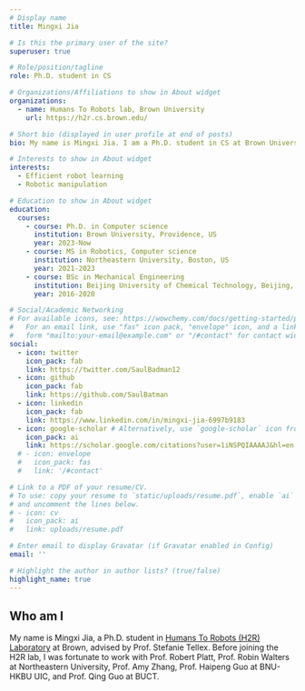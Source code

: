 ```yaml
---
# Display name
title: Mingxi Jia

# Is this the primary user of the site?
superuser: true

# Role/position/tagline
role: Ph.D. student in CS

# Organizations/Affiliations to show in About widget
organizations:
  - name: Humans To Robots lab, Brown University
    url: https://h2r.cs.brown.edu/

# Short bio (displayed in user profile at end of posts)
bio: My name is Mingxi Jia. I am a Ph.D. student in CS at Brown University.

# Interests to show in About widget
interests:
  - Efficient robot learning
  - Robotic manipulation

# Education to show in About widget
education:
  courses:
    - course: Ph.D. in Computer science
      institution: Brown University, Providence, US
      year: 2023-Now
    - course: MS in Robotics, Computer science
      institution: Northeastern University, Boston, US
      year: 2021-2023
    - course: BSc in Mechanical Engineering
      institution: Beijing University of Chemical Technology, Beijing, China
      year: 2016-2020

# Social/Academic Networking
# For available icons, see: https://wowchemy.com/docs/getting-started/page-builder/#icons
#   For an email link, use "fas" icon pack, "envelope" icon, and a link in the
#   form "mailto:your-email@example.com" or "/#contact" for contact widget.
social:
  - icon: twitter
    icon_pack: fab
    link: https://twitter.com/SaulBadman12
  - icon: github
    icon_pack: fab
    link: https://github.com/SaulBatman
  - icon: linkedin
    icon_pack: fab
    link: https://www.linkedin.com/in/mingxi-jia-6997b9183
  - icon: google-scholar # Alternatively, use `google-scholar` icon from `ai` icon pack
    icon_pack: ai
    link: https://scholar.google.com/citations?user=1iNSPQIAAAAJ&hl=en
  # - icon: envelope
  #   icon_pack: fas
  #   link: '/#contact'

# Link to a PDF of your resume/CV.
# To use: copy your resume to `static/uploads/resume.pdf`, enable `ai` icons in `params.toml`,
# and uncomment the lines below.
# - icon: cv
#   icon_pack: ai
#   link: uploads/resume.pdf

# Enter email to display Gravatar (if Gravatar enabled in Config)
email: ''

# Highlight the author in author lists? (true/false)
highlight_name: true
---
```

## Who am I
My name is Mingxi Jia, a Ph.D. student in [Humans To Robots (H2R) Laboratory](https://h2r.cs.brown.edu/) at Brown, advised by Prof. Stefanie Tellex. Before joining the H2R lab, I was fortunate to work with Prof. Robert Platt, Prof. Robin Walters at Northeastern University, Prof. Amy Zhang, Prof. Haipeng Guo at BNU-HKBU UIC, and Prof. Qing Guo at BUCT. 

<!-- I was a research assistant at BNU-HKBU United International College, working on learning-based object 3D reconstruction, visual-aided robot arm, etc. -->
<!-- ## Why I love robotics?
In one sentence, I LOVE IRON MAN! The robot arm, controlled by Stark’s voice through an intelligent agent Jarvis, collaborates naturally with Tony in engineering and domestic tasks. It exacly describes my vision of robotics. -->
